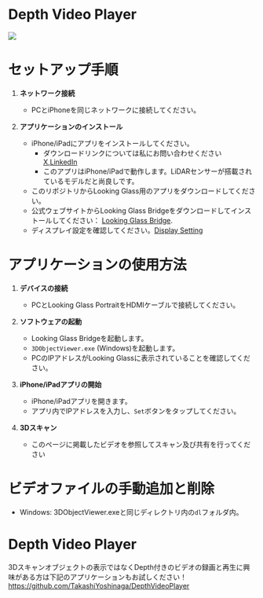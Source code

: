 # Depth Video Player
[![](https://img.youtube.com/vi/5IKGkQtX96k/0.jpg)](https://www.youtube.com/watch?v=5IKGkQtX96k)


# セットアップ手順

1. **ネットワーク接続**
   - PCとiPhoneを同じネットワークに接続してください。

2. **アプリケーションのインストール**
   - iPhone/iPadにアプリをインストールしてください。
     * ダウンロードリンクについては私にお問い合わせください [X](https://twitter.com/Taka_Yoshinaga),[LinkedIn](https://www.linkedin.com/in/tks-yoshinaga/)
     * このアプリはiPhone/iPadで動作します。LiDARセンサーが搭載されているモデルだと尚良しです。
   - このリポジトリからLooking Glass用のアプリをダウンロードしてください。
   - 公式ウェブサイトからLooking Glass Bridgeをダウンロードしてインストールしてください： [Looking Glass Bridge](https://lookingglassfactory.com/software/looking-glass-bridge).
   - ディスプレイ設定を確認してください。[Display Setting](https://docs.lookingglassfactory.com/software-tools/looking-glass-bridge/display-settings-on-windows)

# アプリケーションの使用方法

1. **デバイスの接続**
   - PCとLooking Glass PortraitをHDMIケーブルで接続してください。

2. **ソフトウェアの起動**
   - Looking Glass Bridgeを起動します。
   - `3DObjectViewer.exe` (Windows)を起動します。
   - PCのIPアドレスがLooking Glassに表示されていることを確認してください。

3. **iPhone/iPadアプリの開始**
   - iPhone/iPadアプリを開きます。
   - アプリ内でIPアドレスを入力し、`Set`ボタンをタップしてください。

4. **3Dスキャン**
   - このページに掲載したビデオを参照してスキャン及び共有を行ってください
  
# ビデオファイルの手動追加と削除
   - Windows: 3DObjectViewer.exeと同じディレクトリ内の`dl`フォルダ内。

# Depth Video Player
3Dスキャンオブジェクトの表示ではなくDepth付きのビデオの録画と再生に興味がある方は下記のアプリケーションもお試しください！  
https://github.com/TakashiYoshinaga/DepthVideoPlayer
